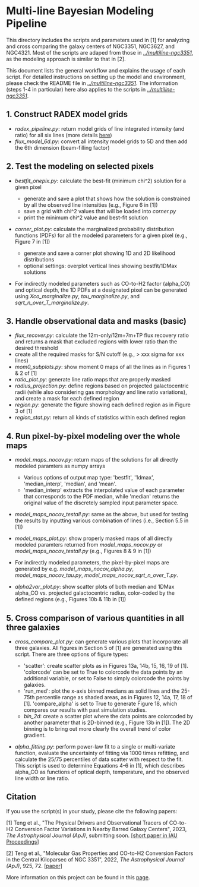 # Multi-line Bayesian Modeling Pipeline

This directory includes the scripts and parameters used in [1] for analyzing and cross comparing the galaxy centers of NGC3351, NGC3627, and NGC4321. Most of the scripts are adaped from those in [*../multiline-ngc3351*](https://github.com/ElthaTeng/multiline-ngc3351), as the modeling approach is similar to that in [2].   

This document lists the general workflow and explains the usage of each script. For detailed instructions on setting up the model and environment, please check the README file in [*../multiline-ngc3351*](https://github.com/ElthaTeng/multiline-ngc3351). The information (steps 1-4 in particular) here also applies to the scripts in [*../multiline-ngc3351*](https://github.com/ElthaTeng/multiline-ngc3351).  


## 1. Construct RADEX model grids

* *radex_pipeline.py*: return model grids of line integrated intensity (and ratio) for all six lines (more details [here](https://github.com/ElthaTeng/multiline-ngc3351)) 
* *flux_model_6d.py*: convert all intensity model grids to 5D and then add the 6th dimension (beam-filling factor)


## 2. Test the modeling on selected pixels

* *bestfit_onepix.py*: calculate the best-fit (minimum chi^2) solution for a given pixel
  * generate and save a plot that shows how the solution is constrained by all the observed line intensities (e.g., Figure 6 in [1]) 
  * save a grid with chi^2 values that will be loaded into *corner.py*
  * print the minimum chi^2 value and best-fit solution  

* *corner_plot.py*: calculate the marginalized probability distribution functions (PDFs) for all the modeled parameters for a given pixel (e.g., Figure 7 in [1])
  * generate and save a corner plot showing 1D and 2D likelihood distributions 
  * optional settings: overplot vertical lines showing bestfit/1DMax solutions

* For indirectly modeled parameters such as CO-to-H2 factor (alpha_CO) and optical depth, the 1D PDFs at a designated pixel can be generated using *Xco_marginalize.py*, *tau_marginalize.py*, and *sqrt_n_over_T_marginalize.py*.


## 3. Handle observational data and masks (basic)

  * *flux_recover.py*: calculate the 12m-only/12m+7m+TP flux recovery ratio and returns a mask that excluded regions with lower ratio than the desired threshold
  * create all the required masks for S/N cutoff (e.g., > xxx sigma for xxx lines)
  * *mom0_subplots.py*: show moment 0 maps of all the lines as in Figures 1 & 2 of [1]
  * *ratio_plot.py*: generate line ratio maps that are properly masked
  * *radius_projection.py*: define regions based on projected galactocentric radii (while also considering gas morphology and line ratio variations), and create a mask for each defined region
  * *region.py*: generate the figure showing each defined region as in Figure 3 of [1]
  * *region_stat.py*: return all kinds of statistics within each defined region


## 4. Run pixel-by-pixel modeling over the whole maps 

* *model_maps_nocov.py*: return maps of the solutions for all directly modeled paramters as numpy arrays
  * Various options of output map type: 'bestfit', '1dmax', 'median_interp', 'median', and 'mean'. 
  * 'median_interp' extracts the interpolated value of each parameter that corresponds to the PDF median, while 'median' returns the original value of the discretely sampled input parameter space. 

* *model_maps_nocov_testall.py*: same as the above, but used for testing the results by inputting various combination of lines (i.e., Section 5.5 in [1])

* *model_maps_plot.py*: show properly masked maps of all directly modeled paramters returned from *model_maps_nocov.py* or *model_maps_nocov_testall.py* (e.g., Figures 8 & 9 in [1])

* For indirectly modeled parameters, the pixel-by-pixel maps are generated by e.g. *model_maps_nocov_alpha.py*, *model_maps_nocov_tau.py*, *model_maps_nocov_sqrt_n_over_T.py*.

* *alpha2var_plot.py*: show scatter plots of both median and 1DMax alpha_CO vs. projected galactocentric radius, color-coded by the defined regions (e.g., Figures 10b & 11b in [1]) 


## 5. Cross comparison of various quantities in all three galaxies

* *cross_compare_plot.py*: can generate various plots that incorporate all three galaxies. All figures in Section 5 of [1] are generated using this script. There are three options of figure types:
  * 'scatter': create scatter plots as in Figures 13a, 14b, 15, 16, 19 of [1]. 'colorcode' can be set to True to colorcode the data points by an additional variable, or set to False to simply colorcode the points by galaxies.
  * 'run_med': plot the x-axis binned medians as solid lines and the 25-75th percentile range as shaded areas, as in Figures 12, 14a, 17, 18 of [1]. 'compare_alpha' is set to True to generate Figure 18, which compares our results with past simulation studies.
  * *bin_2d*: create a scatter plot where the data points are colorcoded by another parameter that is 2D-binned (e.g., Figure 13b in [1]). The 2D binning is to bring out more clearly the overall trend of color gradient.  

* *alpha_fitting.py*: perform power-law fit to a single or multi-variate function, evaluate the uncertainty of fitting via 1000 times refitting, and calculate the 25/75 percentiles of data scatter with respect to the fit. This script is used to determine Equations 4-6 in [1], which describes alpha_CO as functions of optical depth, temperature, and the observed line width or line ratio.


## Citation

If you use the script(s) in your study, please cite the following papers:

[1] Teng et al., "The Physical Drivers and Observational Tracers of CO-to-H2 Conversion Factor Variations in Nearby Barred Galaxy Centers", 2023, *The Astrophysical Journal (ApJ)*, submitting soon. [[short paper in IAU Proceedings]](https://elthateng.github.io/files/IAUS373_Proceeding_Teng.pdf)

[2] Teng et al., "Molecular Gas Properties and CO-to-H2 Conversion Factors in the Central Kiloparsec of NGC 3351", 2022, *The Astrophysical Journal (ApJ)*, 925, 72. [[paper]](https://iopscience.iop.org/article/10.3847/1538-4357/ac382f)

More information on this project can be found in this [page](https://elthateng.github.io/projects/#galaxy-center).

